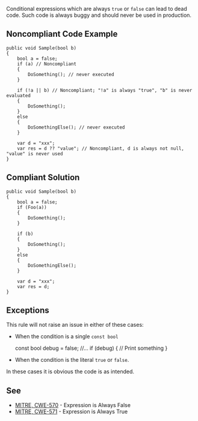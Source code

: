 Conditional expressions which are always `true` or `false` can lead to dead code. Such code is always buggy and should never be used in production.
 
## Noncompliant Code Example

    public void Sample(bool b)
    {
        bool a = false;
        if (a) // Noncompliant
        {
            DoSomething(); // never executed
        }
    
        if (!a || b) // Noncompliant; "!a" is always "true", "b" is never evaluated
        {
            DoSomething();
        }
        else
        {
            DoSomethingElse(); // never executed
        }
    
        var d = "xxx";
        var res = d ?? "value"; // Noncompliant, d is always not null, "value" is never used
    }

## Compliant Solution

    public void Sample(bool b)
    {
        bool a = false;
        if (Foo(a))
        {
            DoSomething();
        }
    
        if (b)
        {
            DoSomething();
        }
        else
        {
            DoSomethingElse();
        }
    
        var d = "xxx";
        var res = d;
    }

## Exceptions
 
This rule will not raise an issue in either of these cases:
 
- When the condition is a single `const bool`

    const bool debug = false;
    //...
    if (debug)
    {
      // Print something
    }

- When the condition is the literal `true` or `false`.

In these cases it is obvious the code is as intended.
 
## See

- [MITRE, CWE-570](https://cwe.mitre.org/data/definitions/570) - Expression is Always False
- [MITRE, CWE-571](https://cwe.mitre.org/data/definitions/571) - Expression is Always True